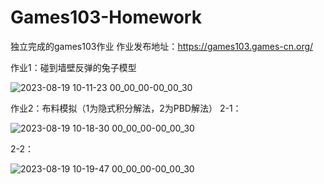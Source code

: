 # Games103-Homework

独立完成的games103作业
作业发布地址：https://games103.games-cn.org/

作业1：碰到墙壁反弹的兔子模型

![2023-08-19 10-11-23 00_00_00-00_00_30](https://github.com/DarkSleeper/Games103-Homework/assets/48831197/cff28dbd-08da-4f1d-9170-13d9fb1da61a)


作业2：布料模拟（1为隐式积分解法，2为PBD解法）
2-1：

![2023-08-19 10-18-30 00_00_00-00_00_30](https://github.com/DarkSleeper/Games103-Homework/assets/48831197/96812d84-728a-4388-9729-4b831534566e)

2-2：

![2023-08-19 10-19-47 00_00_00-00_00_30](https://github.com/DarkSleeper/Games103-Homework/assets/48831197/8f447d43-5a68-4c7a-8613-829ffa7cd66d)

